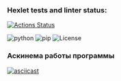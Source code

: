 ### Hexlet tests and linter status:
[![Actions Status](https://github.com/IzvekovWeb/python-project-lvl2/workflows/hexlet-check/badge.svg)](https://github.com/IzvekovWeb/python-project-lvl2/actions)

![python](https://img.shields.io/badge/python-%3E%3D3.8-brightgreen)
![pip](https://img.shields.io/badge/pip-%3E%3D20-blue)
![License](https://img.shields.io/github/license/IzvekovWeb/python-project-lvl2) 

### Аскинема работы программы
[![asciicast](https://asciinema.org/a/cBUajBOWTmPeCDIT2lzCapGDu.svg)](https://asciinema.org/a/cBUajBOWTmPeCDIT2lzCapGDu)